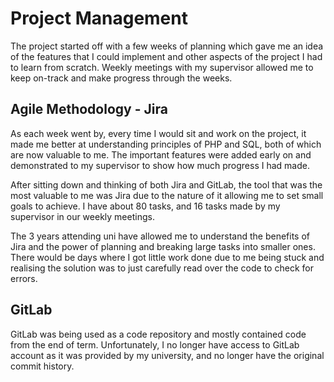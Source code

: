 # Project Management

The project started off with a few weeks of planning which gave me an idea of the features that I could implement and other aspects of the project I had to learn from scratch. Weekly meetings with my supervisor allowed me to keep on-track and make progress through the weeks.

## Agile Methodology - Jira

As each week went by, every time I would sit and work on the project, it made me better at understanding principles of PHP and SQL, both of which are now valuable to me. The important features were added early on and demonstrated to my supervisor to show how much progress I had made.


After sitting down and thinking of both Jira and GitLab, the tool that was the most valuable to me was Jira due to the nature of it allowing me to set small goals to achieve. I have about 80 tasks, and 16 tasks made by my supervisor in our weekly meetings. 

The 3 years attending uni have allowed me to understand the benefits of Jira and the power of planning and breaking large tasks into smaller ones. There would be days where I got little work done due to me being stuck and realising the solution was to just carefully read over the code to check for errors. 

## GitLab

GitLab was being used as a code repository and mostly contained code from the end of term. Unfortunately, I no longer have access to GitLab account as it was provided by my university, and no longer have the original commit history.